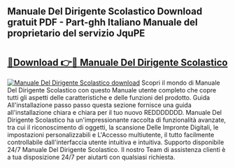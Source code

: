 ## Manuale Del Dirigente Scolastico Download gratuit PDF - Part-ghh Italiano Manuale del proprietario del servizio JquPE

# <h2><a href="http://dfduas0.blite.top/?on=Manuale+Del+Dirigente+Scolastico">🔗Download 👉🔴 Manuale Del Dirigente Scolastico</a></h2>

[![Manuale Del Dirigente Scolastico download](https://i.imgur.com/lujVjoI.png)](http://dfduas0.blite.top/?on=Manuale+Del+Dirigente+Scolastico)
Scopri il mondo di Manuale Del Dirigente Scolastico con questo Manuale utente completo che copre tutti gli aspetti delle caratteristiche e delle funzioni del prodotto. Guida All'installazione passo passo questa sezione fornisce una guida all'installazione chiara e chiara per il tuo nuovo REDDDDDDD. Manuale Del Dirigente Scolastico ha un'impressionante raccolta di funzionalità avanzate, tra cui il riconoscimento di oggetti, la scansione Delle Impronte Digitali, le impostazioni personalizzabili e L'Accesso multiutente, il tutto facilmente controllabile dall'interfaccia utente intuitiva e intuitiva. Supporto disponibile 24/7 Manuale Del Dirigente Scolastico. Il nostro Team di assistenza clienti è a tua disposizione 24/7 per aiutarti con qualsiasi richiesta.
